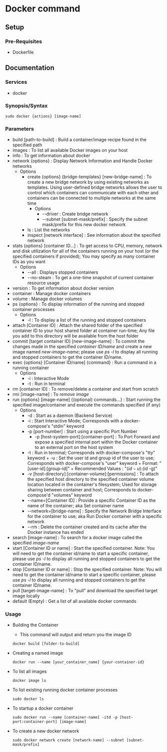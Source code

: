 # Docker command

## Setup

### Pre-Requisites
+ Dockerfile

## Documentation

### Services
+ docker

### Synopsis/Syntax

```console
sudo docker {actions} [image-name]
```

### Parameters
+ build [path-to-build] : Build a container/image recipe found in the specified path
+ images : To list all available Docker images on your host
+ info : To get information about docker
+ network {options} : Display Network Information and Handle Docker networks
	- Options
		+ create {options} {bridge-templates} [new-bridge-name] : To create a new bridge network by using existing networks as templates. Using user-defined bridge networks allows the user to control which containers can communicate with each other and containers can be connected to multiple networks at the same time
			- Options
				+ --driver : Create bridge network
                + --subnet [subnet-mask/prefix] : Specify the subnet mask/prefix for this new docker network
		+ ls : List the networks 
		+ inspect [network interface] : See information about the specified network
+ stats {options} [container ID...] : To get access to CPU, memory, network and disk utilization for all of the containers running on your host (or the specified containers if provided); You may specify as many container IDs as you want
	- Options
		+ --all : Displays stopped containers
		+ --no-steam : To get a one-time snapshot of current container resource usage
+ version : To get information about docker version
+ container : Manage docker containers
+ volume : Manage docker volumes
+ ps {options} : To display information of the running and stopped container processes
	- Options
		+ -l : To display a list of the running and stopped containers
+ attach [Container ID] : Attach the shared folder of the specified container ID to your host shared folder at container run-time; Any file you add to this directory will be available from the host folder
+ commit [target container ID] [new-image-name] : To commit the changes made in the specified *container ID/name* and create a new image named *new-image-name*; please use *ps -l* to display all running and stopped containers to get the container ID/name.
+ exec {options} [Container ID/name] {command} : Run a command in a running container
	- Options
		+ -i : Interactive Mode
		+ -t : Run in terminal
+ rm [container ID] : To remove/delete a container and start from scratch
+ rmi [image-name] : To *remove image*
+ run {options} [image-name] {(optional) commands...} : Start running the specified image/container and execute the commands specified (if any)
	- Options
		+ -d : Start as a daemon (Backend Service)
		+ -i : Start Interactive Mode; Corresponds with a docker-compose's "stdin" keyword
		- -p [port-number] : Start using a specific Port Number
		    + -p [host-system-port]:[container-port] : To Port Forward and expose a specified internal port within the Docker container to an external port on the host system
		+ -t : Run in terminal; Corresponds with docker-compose's "tty" keyword
                + -u : Set the user id and group id of the user to use; Corresponds with docker-compose's "user" keyword
                    + Format: "[user-id]:[group-id]"
                    + Recommended Values : "$(id -u):$(id -g)"
		+ -v [host-directory]:[container-volume]:[permissions] : To attach the specified host directory to the specified container volume location located in the container's filesystem; Used for storage sharing between container and host; Corresponds to docker-compose'd "volumes" keyword
		+ --name=[Container ID] : Provide a specific Container ID as the name of the container; aka Set container name
		+ --network=[bridge-name] : Specify the Network Bridge Interface for the container to use; aka Run Docker container with a specific network
		+ --rm : Delete the container created and its cache after the Docker instance has ended
+ search [image-name] : To search for a docker image called the specified *image-name*
+ start [Container ID or name] : Start the specified container. Note: You will need to get the container id/name to start a specific container, please use *ps -l* to display all running and stopped containers to get the container ID/name.
+ stop [Container ID or name] : Stop the specified container. Note: You will need to get the container id/name to start a specific container, please use *ps -l* to display all running and stopped containers to get the container ID/name.
+ pull [target-image-name] : To "pull" and download the specified target image locally
+ default (Empty) : Get a list of all available docker commands

### Usage
- Building the Container  
    + This command will output and return you the image ID  
    ```console
    docker build [folder-to-build]
    ```

- Creating a named image
    ```console
    docker run --name [your_container_name] {your-container-id}
    ```

- To list all images
    ```console
    docker image ls
    ```
    
- To list existing running docker container processes
    ```console
    sudo docker ls
    ```
    
- To startup a docker container
    ```console
    sudo docker run --name [container-name] -itd -p [host-port:container-port] [image-name]
    ```
    
- To create a new docker network
    ```console
    sudo docker network create [network-name] --subnet [subnet-mask/prefix]
    ```
